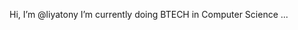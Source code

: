  Hi, I’m @liyatony
 I’m currently doing BTECH in Computer Science  ...


<!---
liyatony/liyatony is a ✨ special ✨ repository because its `README.md` (this file) appears on your GitHub profile.
You can click the Preview link to take a look at your changes.
--->
